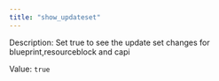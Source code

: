 ```yaml
---
title: "show_updateset"
---
```


Description: Set true to see the update set changes for blueprint,resourceblock and capi

Value: `true`